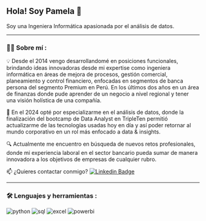 ## Hola! Soy Pamela 👋
Soy una Ingeniera Informática apasionada por el análisis de datos.

---
 <div id="header" align="left">

### :woman_technologist: Sobre mí :
💡 Desde el 2014 vengo desarrollandomé en posiciones funcionales, brindando ideas innovadoras desde mi expertise como ingeniera informática en áreas de mejora de procesos, gestión comercial, planeamiento y control financiero, enfocadas en segmentos de banca persona del segmento Premium en Perú. En los últimos dos años en un área de finanzas donde pude aprender de un negocio a nivel regional y tener una visión holística de una compañía.

🌟 En el 2024 opté por especializarme en el análisis de datos, donde la finalización del bootcamp de Data Analyst en TripleTen permitió actualizarme de las tecnologías usadas hoy en día y así poder retornar al mundo corporativo en un rol más enfocado a data & insights.

🔍 Actualmente me encuentro en búsqueda de nuevos retos profesionales, donde mi experiencia laboral en el sector bancario pueda sumar de manera innovadora a los objetivos de empresas de cualquier rubro.

:mailbox: ¿Quieres contactar conmigo? [![Linkedin Badge](https://img.shields.io/badge/-Pamela-blue?style=flat&logo=Linkedin&logoColor=white)](https://www.linkedin.com/in/pamela-oroya/)
  
---

### :hammer_and_wrench: Lenguajes y herramientas :
<div id="header" align="left">
    <img decoding="async" src="https://img.shields.io/badge/Python-3776AB?style=for-the-badge&logo=python&logoColor=white" alt="python"/>
  </a>
    <img decoding="async" src="https://img.shields.io/badge/SQL-6DB33F?style=for-the-badge&logo=sql&logoColor=white" alt="sql"/>
  </a>
 <img decoding="async" src="https://img.shields.io/badge/Microsoft_Excel-217346?style=for-the-badge&logo=microsoft-excel&logoColor=white" alt="excel"/>
  </a>
 <img decoding="async" src="https://img.shields.io/badge/Power_BI-FFBE00?style=for-the-badge&logo=Power-BI&logoColor=white" alt="powerbi"/>
  </a>

</div>
